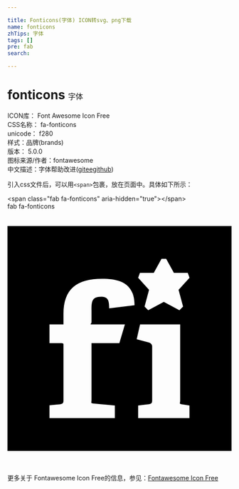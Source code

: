 ```yaml
---

title: Fonticons(字体) ICON转svg、png下载
name: fonticons
zhTips: 字体
tags: []
pre: fab
search: 

---
```


# fonticons  <small style="font-size: 60%;font-weight: 100">字体</small>


<div class="detail-page">
<p>
<span>
ICON库：
<span class="badge-secondary badge">Font Awesome Icon Free</span> 
</span>
<br/>
<span>
CSS名称：
<span class="badge-secondary badge">fa-fonticons</span> 
</span>
<br/>
<span>
unicode：
<span class="badge-secondary badge">f280</span> 
<copy-btn content='f280' btn-title=""></copy-btn>
<copy-btn :content='String.fromCodePoint(parseInt("f280", 16))' btn-title="复制U"></copy-btn>
</span><br/><span>样式：<span class="badge-light badge">品牌(brands)</span></span>
<br/>
<span>
版本：
<span class="badge-secondary badge">5.0.0</span> 
</span>
<br/>
<span>图标来源/作者：<span class="badge-light badge">fontawesome</span></span> 
<br/>
<span class="zh-detail">中文描述：<span class="badge-primary badge">字体</span><span class="help-link"><span>帮助改进</span>(<a href="https://gitee.com/liuwave/icon-helper/edit/master/json/fontawesome/brands/fonticons.json" target="_blank" rel="noopener noreferrer">gitee</a><a href="https://github.com/liuwave/icon-helper/edit/master/json/fontawesome/brands/fonticons.json" target="_blank" rel="noopener noreferrer">github</a></span>)</span><br/>
</p>
</div>
<div class="alert alert-dark">
  <i class="fab fa-fonticons fa-xs"></i>
  <i class="fab fa-fonticons fa-sm"></i>
  <i class="fab fa-fonticons fa-lg"></i>
  <i class="fab fa-fonticons fa-2x"></i>
  <i class="fab fa-fonticons fa-3x"></i>
  <i class="fab fa-fonticons fa-5x"></i>
  <i class="fab fa-fonticons fa-7x"></i>
</div>
<div>
  <p>引入css文件后，可以用<code>&lt;span&gt;</code>包裹，放在页面中。具体如下所示：    
  </p>
  <div class="alert alert-primary" style="font-size: 14px">
    &lt;span class="fab fa-fonticons" aria-hidden="true"&gt;&lt;/span&gt;
    <copy-btn content='<span class="fab fa-fonticons" aria-hidden="true"></span>'></copy-btn>
  </div>
  <div class="alert alert-secondary">
    <i class="fab fa-fonticons"
    style="font-size: 24px"
    aria-hidden="true"></i> fab fa-fonticons
    <copy-btn content="fab fa-fonticons" btn-title="复制图标名称"></copy-btn>
  </div>
</div>
<div id="svg" class="svg-wrap">
<svg xmlns="http://www.w3.org/2000/svg" viewBox="0 0 448 512"><path d="M0 32v448h448V32zm187 140.9c-18.4 0-19 9.9-19 27.4v23.3c0 2.4-3.5 4.4-.6 4.4h67.4l-11.1 37.3H168v112.9c0 5.8-2 6.7 3.2 7.3l43.5 4.1v25.1H84V389l21.3-2c5.2-.6 6.7-2.3 6.7-7.9V267.7c0-2.3-2.9-2.3-5.8-2.3H84V228h28v-21c0-49.6 26.5-70 77.3-70 34.1 0 64.7 8.2 64.7 52.8l-50.7 6.1c.3-18.7-4.4-23-16.3-23zm74.3 241.8v-25.1l20.4-2.6c5.2-.6 7.6-1.7 7.6-7.3V271.8c0-4.1-2.9-6.7-6.7-7.9l-24.2-6.4 6.7-29.5h80.2v151.7c0 5.8-2.6 6.4 2.9 7.3l15.7 2.6v25.1zm80.8-255.5l9 33.2-7.3 7.3-31.2-16.6-31.2 16.6-7.3-7.3 9-33.2-21.8-24.2 3.5-9.6h27.7l15.5-28h9.3l15.5 28h27.7l3.5 9.6z"/></svg>
</div>
<detail full-name='fa-fonticons'></detail>
    
<div><p>更多关于  Fontawesome Icon Free的信息，参见：<a target="_blank" href="https://iconhelper.cn/fontawesome.html">Fontawesome Icon Free</a>
</p></div>
